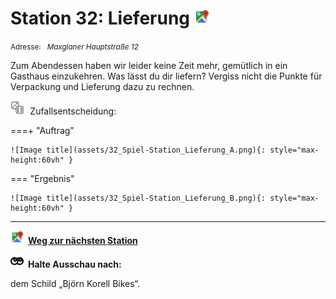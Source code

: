 # Station 32: Lieferung  <a href="https://www.google.com/maps/dir/?api=1&travelmode=walking&destination=47.7964293,13.0242518"><img src="https://github.com/kipppunkte/kipppunkte/raw/gh-pages/assets/google-maps.svg" width="24" height="24"></a>

<small>Adresse:<em style="margin-left: 10px">Maxglaner Hauptstraße 12</em></small>



Zum Abendessen haben wir leider keine Zeit mehr, gemütlich in ein Gasthaus einzukehren. Was lässt du dir liefern? Vergiss nicht die Punkte für Verpackung und Lieferung dazu zu rechnen.
<div class="md-button dice-pic"><img  src="https://github.com/kipppunkte/kipppunkte/raw/gh-pages/assets/rolling-dices.svg" style="height: 1.6em;margin-right :5px;background:white">  Zufallsentscheidung:<span class="dice-resp"/></div>

===+ "Auftrag" 

    ![Image title](assets/32_Spiel-Station_Lieferung_A.png){: style="max-height:60vh" }

=== "Ergebnis"

    ![Image title](assets/32_Spiel-Station_Lieferung_B.png){: style="max-height:60vh" }





____

<a href="https://www.google.com/maps/dir/?api=1&travelmode=walking&destination=47.7964797,13.0240265"><img src="https://github.com/kipppunkte/kipppunkte/raw/gh-pages/assets/google-maps.svg" style="height: 1.5em;margin-right: 0.5em"></a>**[Weg zur nächsten Station](https://www.google.com/maps/dir/?api=1&travelmode=walking&destination=47.7964797,13.0240265)**



<img src="https://github.com/kipppunkte/kipppunkte/raw/gh-pages/assets/eyes.svg" style="height: 1.5em;background: white;margin-right: 0.5em">**Halte Ausschau nach:**

dem Schild „Björn Korell Bikes“.